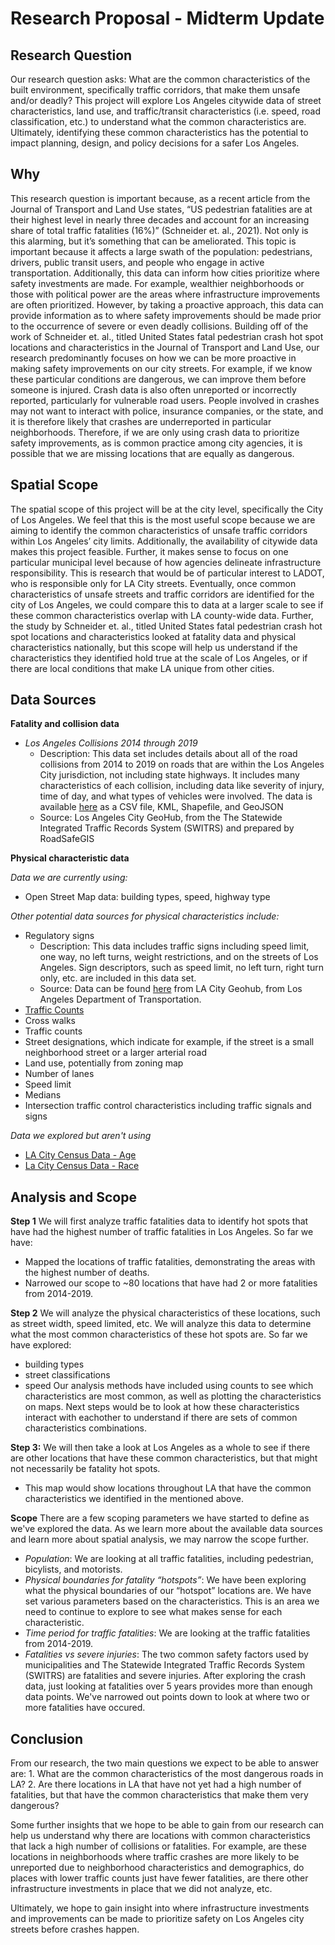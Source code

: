 # Research Proposal - Midterm Update
## Research Question
Our research question asks: What are the common characteristics of the built environment, specifically traffic corridors, that make them unsafe and/or deadly? This project will explore Los Angeles citywide data of street characteristics, land use, and traffic/transit characteristics (i.e. speed, road classification, etc.) to understand what the common characteristics are. Ultimately, identifying these common characteristics has the potential to impact planning, design, and policy decisions for a safer Los Angeles.
## Why 
This research question is important because, as a recent article from the Journal of Transport and Land Use states, “US pedestrian fatalities are at their highest level in nearly three decades and account for an increasing share of total traffic fatalities (16%)” (Schneider et. al., 2021). Not only is this alarming, but it’s something that can be ameliorated. This topic is important because it affects a large swath of the population: pedestrians, drivers, public transit users, and people who engage in active transportation. Additionally, this data can inform how cities prioritize where safety investments are made. For example, wealthier neighborhoods or those with political power are the areas where infrastructure improvements are often prioritized. However, by taking a proactive approach, this data can provide information as to where safety improvements should be made prior to the occurrence of severe or even deadly collisions. 
Building off of the work of Schneider et. al., titled United States fatal pedestrian crash hot spot locations and characteristics in the Journal of Transport and Land Use, our research predominantly focuses on how we can be more proactive in making safety improvements on our city streets. For example, if we know these particular conditions are dangerous, we can improve them before someone is injured. Crash data is also often unreported or incorrectly reported, particularly for vulnerable road users. People involved in crashes may not want to interact with police, insurance companies, or the state, and it is therefore likely that crashes are underreported in particular neighborhoods. Therefore, if we are only using crash data to prioritize safety improvements, as is common practice among city agencies, it is possible that we are missing locations that are equally as dangerous. 
## Spatial Scope
The spatial scope of this project will be at the city level, specifically the City of Los Angeles. We feel that this is the most useful scope because we are aiming to identify the common characteristics of unsafe traffic corridors within Los Angeles’ city limits. Additionally, the availability of citywide data makes this project feasible. Further, it makes sense to focus on one particular municipal level because of how agencies delineate infrastructure responsibility. This is research that would be of particular interest to LADOT, who is responsible only for LA City streets. Eventually, once common characteristics of unsafe streets and traffic corridors are identified for the city of Los Angeles, we could compare this to data at a larger scale to see if these common characteristics overlap with LA county-wide data. Further, the study by Schneider et. al.,  titled United States fatal pedestrian crash hot spot locations and characteristics looked at fatality data and physical characteristics nationally, but this scope will help us understand if the characteristics they identified hold true at the scale of Los Angeles, or if there are local conditions that make LA unique from other cities. 
## Data Sources
**Fatality and collision data**
  * _Los Angeles Collisions 2014 through 2019_
    * Description: This data set includes details about all of the road collisions from 2014 to 2019 on roads that are within the Los Angeles City jurisdiction, not including state highways. It includes many characteristics of each collision, including data like severity of injury, time of day, and what types of vehicles were involved. The data is available [here](https://geohub.lacity.org/datasets/ladot::los-angeles-collisions-2014through2019/about) as a CSV file, KML, Shapefile, and GeoJSON
    * Source: Los Angeles City GeoHub, from the The Statewide Integrated Traffic Records System (SWITRS) and prepared by RoadSafeGIS
 


**Physical characteristic data** 

_Data we are currently using:_
* Open Street Map data: building types, speed, highway type

_Other potential data sources for physical characteristics include:_
  * Regulatory signs
    * Description: This data includes traffic signs including speed limit, one way, no left turns, weight restrictions, and on the streets of Los Angeles. Sign descriptors, such as speed limit, no left turn, right turn only, etc. are included in this data set. 
    * Source:  Data can be found [here](https://geohub.lacity.org/datasets/regulatory-signs/explore?location=34.009903%2C-118.405989%2C13.00) from LA City Geohub, from Los Angeles Department of Transportation. 
  * [Traffic Counts](https://github.com/elliegert/Group-Project/blob/main/data/Traffic_Counts.zip)
  * Cross walks
  * Traffic counts
  * Street designations, which indicate for example, if the street is a small neighborhood street or a larger arterial road  
  * Land use, potentially from zoning map
  * Number of lanes
  * Speed limit
  * Medians
  * Intersection traffic control characteristics including traffic signals and signs

_Data we explored but aren't using_
* [LA City Census Data - Age](https://github.com/elliegert/Group-Project/blob/main/Group%20Assignments/Census%20Data%20Exploration/acs2019_5yr_B01001_14000US06037293306.geojson)
* [La City Census Data - Race](https://github.com/elliegert/Group-Project/blob/main/Group%20Assignments/Census%20Data%20Exploration/acs2019_5yr_B03002_14000US06037293306.geojson)

## Analysis and Scope
**Step 1** 
We will first analyze traffic fatalities data to identify hot spots that have had the highest number of traffic fatalities in Los Angeles. So far we have:
  * Mapped the locations of traffic fatalities, demonstrating the areas with the highest number of deaths.
  * Narrowed our scope to ~80 locations that have had 2 or more fatalities from 2014-2019.  

**Step 2**
We will analyze the physical characteristics of these locations, such as street width, speed limited, etc. We will analyze this data to determine what the most common characteristics of these hot spots are. So far we have explored: 
 * building types
 * street classifications
 * speed
Our analysis methods have included using counts to see which characteristics are most common, as well as plotting the characteristics on maps. 
Next steps would be to look at how these characteristics interact with eachother to understand if there are sets of common characteristics combinations. 

**Step 3:** We will then take a look at Los Angeles as a whole to see if there are other locations that have these common characteristics, but that might not necessarily be fatality hot spots.  
* This map would show locations throughout LA that have the common characteristics we identified in the mentioned above. 

**Scope** 
There are a few scoping parameters we have started to define as we've explored the data. As we learn more about the available data sources and learn more about spatial analysis, we may narrow the scope further. 
* _Population_: We are looking at all traffic fatalities, including pedestrian, bicylists, and motorists. 
* _Physical boundaries for fatality “hotspots”_: We have been exploring what the physical boundaries of our “hotspot” locations are. We have set various parameters based on the characteristics. This is an area we need to continue to explore to see what makes sense for each characteristic. 
* _Time period for traffic fatalities_: We are looking at the traffic fatalities from 2014-2019.
* _Fatalities vs severe injuries_: The two common safety factors used by municipalities and The Statewide Integrated Traffic Records System (SWITRS) are fatalities and severe injuries. After exploring the crash data, just looking at fatalities over 5 years provides more than enough data points. We've narrowed out points down to look at where two or more fatalities have occured. 
## Conclusion 
From our research, the two main questions we expect to be able to answer are: 1. What are the common characteristics of the most dangerous roads in LA? 2. Are there locations in LA that have not yet had a high number of fatalities, but that have the common characteristics that make them very dangerous? 

Some further insights that we hope to be able to gain from our research can help us understand why there are locations with common characteristics that lack a high number of collisions or fatalities. For example, are these locations in neighborhoods where traffic crashes are more likely to be unreported due to neighborhood characteristics and demographics, do places with lower traffic counts just have fewer fatalities, are there other infrastructure investments in place that we did not analyze, etc.  

Ultimately, we hope to gain insight into where infrastructure investments and improvements can be made to prioritize safety on Los Angeles city streets before crashes happen. 


